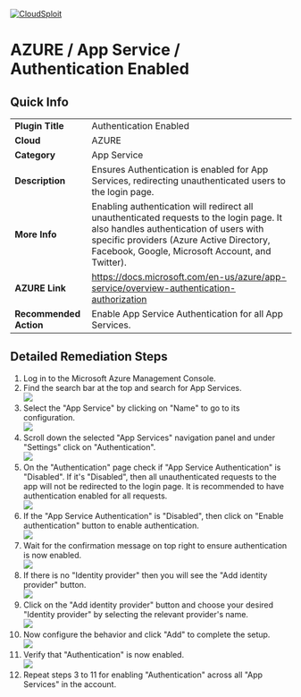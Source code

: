 [![CloudSploit](https://cloudsploit.com/img/logo-new-big-text-100.png "CloudSploit")](https://cloudsploit.com)

# AZURE / App Service / Authentication Enabled

## Quick Info

| | |
|-|-|
| **Plugin Title** | Authentication Enabled |
| **Cloud** | AZURE |
| **Category** | App Service |
| **Description** | Ensures Authentication is enabled for App Services, redirecting unauthenticated users to the login page. |
| **More Info** | Enabling authentication will redirect all unauthenticated requests to the login page. It also handles authentication of users with specific providers (Azure Active Directory, Facebook, Google, Microsoft Account, and Twitter). |
| **AZURE Link** | https://docs.microsoft.com/en-us/azure/app-service/overview-authentication-authorization |
| **Recommended Action** | Enable App Service Authentication for all App Services. |

## Detailed Remediation Steps
1. Log in to the Microsoft Azure Management Console.
2. Find the search bar at the top and search for App Services.</br> <img src="/resources/azure/appservice/authentication-enabled/step2.png"/>
3. Select the "App Service" by clicking on "Name" to go to its configuration.</br> <img src="/resources/azure/appservice/authentication-enabled/step3.png"/>
4. Scroll down the selected "App Services" navigation panel and under "Settings" click on "Authentication".</br> <img src="/resources/azure/appservice/authentication-enabled/step4.png"/>
5. On the "Authentication" page check if "App Service Authentication" is "Disabled". If it's "Disabled", then all unauthenticated requests to the app will not be redirected to the login page. It is recommended to have authentication enabled for all requests.</br> <img src="/resources/azure/appservice/authentication-enabled/step5.png"/>
6. If the "App Service Authentication" is "Disabled", then click on "Enable authentication" button to enable authentication.</br> <img src="/resources/azure/appservice/authentication-enabled/step5.png"/>
7. Wait for the confirmation message on top right to ensure authentication is now enabled.</br> <img src="/resources/azure/appservice/authentication-enabled/step7.png"/>
8. If there is no "Identity provider" then you will see the "Add identity provider" button. </br> <img src="/resources/azure/appservice/authentication-enabled/step8.png"/>
9. Click on the "Add identity provider" button and choose your desired "Identity provider" by selecting the relevant provider's name.</br> <img src="/resources/azure/appservice/authentication-enabled/step9.png"/>
10. Now configure the behavior and click "Add" to complete the setup.</br> <img src="/resources/azure/appservice/authentication-enabled/step10.png"/>
11. Verify that "Authentication" is now enabled.</br> <img src="/resources/azure/appservice/authentication-enabled/step11.png"/>
12. Repeat steps 3 to 11 for enabling "Authentication" across all "App Services" in the account.</br>
